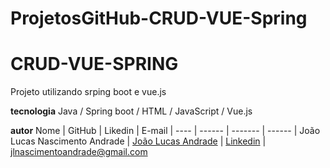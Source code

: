 # ProjetosGitHub-CRUD-VUE-Spring
# CRUD-VUE-SPRING
Projeto utilizando srping boot e vue.js

**tecnologia**
Java / Spring boot / HTML / JavaScript / Vue.js

**autor**
 Nome | GitHub | Likedin | E-mail
| ---- | ------ | ------- | ------
| João Lucas Nascimento Andrade | [João Lucas Andrade](https://github.com/Jlucas93/Form) | [Linkedin](https://www.linkedin.com/in/joão-lucas-nascimento-andrade-34574398) | jlnascimentoandrade@gmail.com

